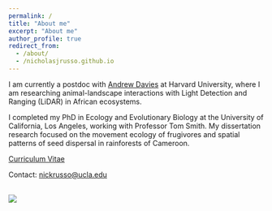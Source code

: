 ```yaml
---
permalink: /
title: "About me"
excerpt: "About me"
author_profile: true
redirect_from: 
  - /about/
  - /nicholasjrusso.github.io
---
```


I am currently a postdoc with <a href="https://davieslab.oeb.harvard.edu/" target="_blank">Andrew Davies</a> at Harvard University, where I am researching animal-landscape interactions with Light Detection and Ranging (LiDAR) in African ecosystems.

I completed my PhD in Ecology and Evolutionary Biology at the University of California, Los Angeles, working with Professor Tom Smith. My dissertation research focused on the movement ecology of frugivores and spatial patterns of seed dispersal in rainforests of Cameroon.

<a href="https://nicholasjrusso.github.io/files/Russo_CV_09172024.pdf" target="_blank">Curriculum Vitae</a>

Contact: nickrusso@ucla.edu

<br/><img src='/images/Bouamir_Forest.png'>
